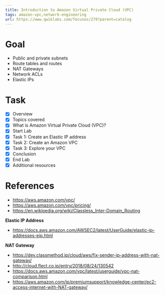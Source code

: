 ```yaml
---
title: Introduction to Amazon Virtual Private Cloud (VPC)
tags: amazon-vpc,network-engineering
url: https://www.qwiklabs.com/focuses/279?parent=catalog
---
```


# Goal
- Public and private subnets
- Route tables and routes
- NAT Gateways
- Network ACLs
- Elastic IPs

# Task
- [x] Overview
- [x] Topics covered
- [x] What is Amazon Virtual Private Cloud (VPC)?
- [x] Start Lab
- [x] Task 1: Create an Elastic IP address
- [x] Task 2: Create an Amazon VPC
- [x] Task 3: Explore your VPC
- [x] Conclusion
- [x] End Lab
- [x] Additional resources

# References
- https://aws.amazon.com/vpc/
- https://aws.amazon.com/vpc/pricing/
- https://en.wikipedia.org/wiki/Classless_Inter-Domain_Routing

**Elastic IP Address**
- https://docs.aws.amazon.com/AWSEC2/latest/UserGuide/elastic-ip-addresses-eip.html

**NAT Gateway**
- https://dev.classmethod.jp/cloud/aws/fix-sender-ip-address-with-nat-gateway/
- http://cloud.flect.co.jp/entry/2018/08/24/130542
- https://docs.aws.amazon.com/vpc/latest/userguide/vpc-nat-comparison.html
- https://aws.amazon.com/jp/premiumsupport/knowledge-center/ec2-access-internet-with-NAT-gateway/

